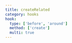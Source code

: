 ```yaml
---
title: createRelated
category: hooks
hook:
  type: ['before', 'around']
  method: ['create']
  multi: true
---
```

